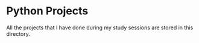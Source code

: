 # Python Projects

All the projects that I have done during my study sessions are stored in this directory.
